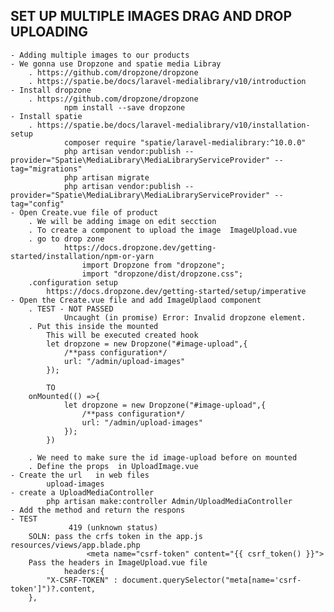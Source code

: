 ## SET UP MULTIPLE IMAGES DRAG AND DROP UPLOADING
    - Adding multiple images to our products
    - We gonna use Dropzone and spatie media Libray
        . https://github.com/dropzone/dropzone
        . https://spatie.be/docs/laravel-medialibrary/v10/introduction
    - Install dropzone
        . https://github.com/dropzone/dropzone
                npm install --save dropzone
    - Install spatie
        . https://spatie.be/docs/laravel-medialibrary/v10/installation-setup
                composer require "spatie/laravel-medialibrary:^10.0.0"
                php artisan vendor:publish --provider="Spatie\MediaLibrary\MediaLibraryServiceProvider" --tag="migrations"
                php artisan migrate
                php artisan vendor:publish --provider="Spatie\MediaLibrary\MediaLibraryServiceProvider" --tag="config"
    - Open Create.vue file of product
        . We will be adding image on edit secction  
        . To create a component to upload the image  ImageUpload.vue
        . go to drop zone
                https://docs.dropzone.dev/getting-started/installation/npm-or-yarn
                    import Dropzone from "dropzone";
                    import "dropzone/dist/dropzone.css";
        .configuration setup
            https://docs.dropzone.dev/getting-started/setup/imperative
    - Open the Create.vue file and add ImageUplaod component
        . TEST - NOT PASSED 
                Uncaught (in promise) Error: Invalid dropzone element.
        . Put this inside the mounted
            This will be executed created hook
            let dropzone = new Dropzone("#image-upload",{
                /**pass configuration*/
                url: "/admin/upload-images"
            });

            TO
        onMounted(() =>{
                let dropzone = new Dropzone("#image-upload",{
                    /**pass configuration*/
                    url: "/admin/upload-images"
                });
            })

        . We need to make sure the id image-upload before on mounted
        . Define the props  in UploadImage.vue
    - Create the url   in web files
            upload-images
    - create a UploadMediaController
            php artisan make:controller Admin/UploadMediaController
    - Add the method and return the respons
    - TEST
                 419 (unknown status)
        SOLN: pass the crfs token in the app.js   resources/views/app.blade.php
                     <meta name="csrf-token" content="{{ csrf_token() }}">
        Pass the headers in ImageUpload.vue file
                headers:{
            "X-CSRF-TOKEN" : document.querySelector("meta[name='csrf-token']")?.content,
        },
            
                
        
